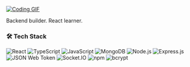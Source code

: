 
[![Coding GIF](https://media.giphy.com/media/13HgwGsXF0aiGY/giphy.gif)](https://media2.giphy.com/media/v1.Y2lkPTc5MGI3NjExbTJyb2sxdzg2YjlhYXY5cms5NTUwOWdqOTh6N2owZ2N3NmI2MWhiaiZlcD12MV9pbnRlcm5hbF9naWZfYnlfaWQmY3Q9Zw/Lny6Rw04nsOOc/giphy.gif)


Backend builder.
React learner.


### 🛠️ Tech Stack

![React](https://img.shields.io/badge/React-61DAFB?style=flat&logo=react&logoColor=black)
![TypeScript](https://img.shields.io/badge/TypeScript-007ACC?style=flat&logo=typescript&logoColor=white)
![JavaScript](https://img.shields.io/badge/JavaScript-F7DF1E?style=flat&logo=javascript&logoColor=black)
![MongoDB](https://img.shields.io/badge/MongoDB-47A248?style=flat&logo=mongodb&logoColor=white)
![Node.js](https://img.shields.io/badge/Node.js-339933?style=flat&logo=node.js&logoColor=white)
![Express.js](https://img.shields.io/badge/Express.js-000000?style=flat&logo=express&logoColor=white)
![JSON Web Token](https://img.shields.io/badge/JWT-black?style=flat&logo=json-web-tokens)
![Socket.IO](https://img.shields.io/badge/Socket.IO-010101?style=flat&logo=socket.io&logoColor=white)
![npm](https://img.shields.io/badge/npm-CB3837?style=flat&logo=npm&logoColor=white)
![bcrypt](https://img.shields.io/badge/bcrypt-9F3F00?style=flat&logo=openssl&logoColor=white)
